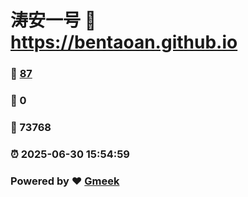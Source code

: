 # 涛安一号 :link: https://bentaoan.github.io 
### :page_facing_up: [87](https://bentaoan.github.io/tag.html) 
### :speech_balloon: 0 
### :hibiscus: 73768 
### :alarm_clock: 2025-06-30 15:54:59 
### Powered by :heart: [Gmeek](https://github.com/Meekdai/Gmeek)
